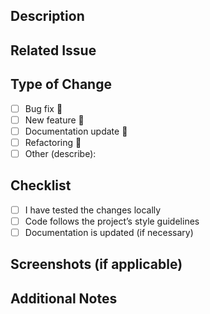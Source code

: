 ## Description
<!-- Briefly explain what this PR does -->

## Related Issue
<!-- Link the related issue, if applicable -->

## Type of Change
- [ ] Bug fix 🐛
- [ ] New feature 🚀
- [ ] Documentation update 📖
- [ ] Refactoring 🔄
- [ ] Other (describe):

## Checklist
- [ ] I have tested the changes locally
- [ ] Code follows the project’s style guidelines
- [ ] Documentation is updated (if necessary)

## Screenshots (if applicable)
<!-- Add screenshots to help illustrate the changes -->

## Additional Notes
<!-- Add any extra context or considerations here -->
